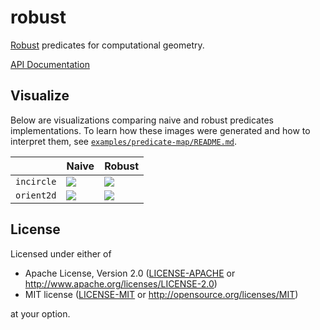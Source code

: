 # robust

[Robust](https://observablehq.com/@mourner/non-robust-arithmetic-as-art) predicates for computational geometry.

[API Documentation](https://docs.rs/robust)

## Visualize

Below are visualizations comparing naive and robust predicates implementations. To learn how these images were generated and how to interpret them, see [`examples/predicate-map/README.md`](examples/predicate-map/README.md).

|            | Naive                   | Robust                   |
|------------|-------------------------|--------------------------|
| `incircle` | ![][incircle-naive-png] | ![][incircle-robust-png] |
| `orient2d` | ![][orient2d-naive-png] | ![][orient2d-robust-png] |

[incircle-naive-png]: https://georust.github.io/assets/incircle-naive/v1.png
[incircle-robust-png]: https://georust.github.io/assets/incircle-robust/v1.png
[orient2d-naive-png]: https://georust.github.io/assets/orient2d-naive/v1.png
[orient2d-robust-png]: https://georust.github.io/assets/orient2d-robust/v1.png

## License

Licensed under either of

 * Apache License, Version 2.0 ([LICENSE-APACHE](LICENSE-APACHE) or http://www.apache.org/licenses/LICENSE-2.0)
 * MIT license ([LICENSE-MIT](LICENSE-MIT) or http://opensource.org/licenses/MIT)

at your option.
